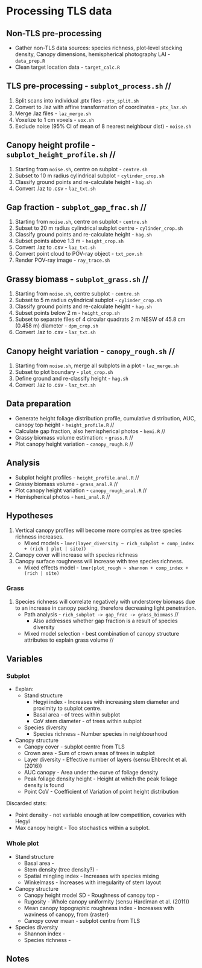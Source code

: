 # Processing TLS data

## Non-TLS pre-processing

* Gather non-TLS data sources: species richness, plot-level stocking density, Canopy dimensions, hemispherical photography LAI - `data_prep.R`
* Clean target location data - `target_calc.R`


## TLS pre-processing - `subplot_process.sh` //

1. Split scans into individual .ptx files - `ptx_split.sh`
2. Convert to .laz with affine transformation of coordinates - `ptx_laz.sh`
3. Merge .laz files - `laz_merge.sh`
4. Voxelize to 1 cm voxels - `vox.sh`
5. Exclude noise (95% CI of mean of 8 nearest neighbour dist) - `noise.sh` 


## Canopy height profile - `subplot_height_profile.sh` //

1. Starting from `noise.sh`, centre on subplot - `centre.sh`
2. Subset to 10 m radius cylindrical subplot - `cylinder_crop.sh`
3. Classify ground points and re-calculate height - `hag.sh`
4. Convert .laz to .csv - `laz_txt.sh`


## Gap fraction - `subplot_gap_frac.sh` //

1. Starting from `noise.sh`, centre on subplot - `centre.sh`
2. Subset to 20 m radius cylindrical subplot centre - `cylinder_crop.sh`
3. Classify ground points and re-calculate height - `hag.sh`
4. Subset points above 1.3 m - `height_crop.sh`
5. Convert .laz to .csv - `laz_txt.sh`
6. Convert point cloud to POV-ray object - `txt_pov.sh`
7. Render POV-ray image - `ray_trace.sh`


## Grassy biomass - `subplot_grass.sh` //

1. Starting from `noise.sh`, centre subplot - `centre.sh`
2. Subset to 5 m radius cylindrical subplot - `cylinder_crop.sh`
2. Classify ground points and re-calculate height - `hag.sh`
2. Subset points below 2 m - `height_crop.sh`
3. Subset to separate files of 4 circular quadrats 2 m NESW of 45.8 cm (0.458 m) diameter - `dpm_crop.sh`
4. Convert .laz to .csv - `laz_txt.sh`


## Canopy height variation - `canopy_rough.sh` //

1. Starting from `noise.sh`, merge all subplots in a plot - `laz_merge.sh`
2. Subset to plot boundary - `plot_crop.sh`
3. Define ground and re-classify height - `hag.sh`
4. Convert .laz to .csv - `laz_txt.sh`


## Data preparation 

* Generate height foliage distribution profile, cumulative distribution, AUC, canopy top height - `height_profile.R` //
* Calculate gap fraction, also hemispherical photos - `hemi.R` //
* Grassy biomass volume estimation: - `grass.R` //
* Plot canopy height variation - `canopy_rough.R` //

## Analysis 

* Subplot height profiles - `height_profile.anal.R` //
* Grassy biomass volume - `grass_anal.R` //
* Plot canopy height variation - `canopy_rough_anal.R` //
* Hemispherical photos - `hemi_anal.R` //

## Hypotheses

1. Vertical canopy profiles will become more complex as tree species richness increases.
	* Mixed models - `lmer(layer_diversity ~ rich_subplot + comp_index + (rich | plot | site))`
2. Canopy cover will increase with species richness
3. Canopy surface roughness will increase with tree species richness.
	* Mixed effects model - `lmer(plot_rough ~ shannon + comp_index + (rich | site)`


### Grass 

1. Species richness will correlate negatively with understorey biomass due to an increase in canopy packing, therefore decreasing light penetration.
	* Path analysis - `rich_subplot -> gap_frac -> grass_biomass` //
		* Also addresses whether gap fraction is a result of species diversity
	* Mixed model selection - best combination of canopy structure attributes to explain grass volume //

## Variables

### Subplot

* Explan:
	* Stand structure
		* Hegyi index - Increases with increasing stem diameter and proximity to subplot centre. 
		* Basal area - of trees within subplot
		* CoV stem diameter - of trees within subplot
	* Species diversity
		* Species richness - Number species in neighbourhood
* Canopy structure
	* Canopy cover - subplot centre from TLS
	* Crown area - Sum of crown areas of trees in subplot
	* Layer diversity - Effective number of layers (sensu Ehbrecht et al. (2016))
	* AUC canopy - Area under the curve of foliage density
	* Peak foliage density height - Height at which the peak foliage density is found
	* Point CoV - Coefficient of Variation of point height distribution

Discarded stats:

* Point density - not variable enough at low competition, covaries with Hegyi
* Max canopy height - Too stochastics within a subplot.

### Whole plot

* Stand structure
	* Basal area - 
	* Stem density (tree density?) - 
	* Spatial mingling index - Increases with species mixing
	* Winkelmass - Increases with irregularity of stem layout
* Canopy structure
	* Canopy height model SD - Roughness of canopy top - 
	* Rugosity - Whole canopy uniformity (sensu Hardiman et al. (2011))
	* Mean canopy topographic roughness index - Increases with waviness of canopy, from {raster}
	* Canopy cover mean - subplot centre from TLS
* Species diversity
	* Shannon index - 
	* Species richness - 

## Notes
